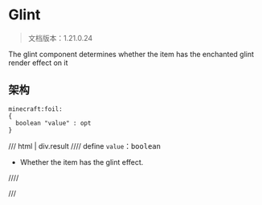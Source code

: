 # Glint

> 文档版本：1.21.0.24

The glint component determines whether the item has the enchanted glint render effect on it

## 架构

```mcschema
minecraft:foil:
{
  boolean "value" : opt
}

```

/// html | div.result
//// define
`value`：<samp>boolean</samp>

- Whether the item has the glint effect.


////


///

